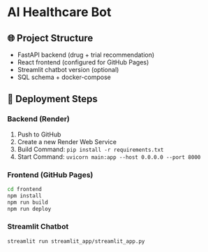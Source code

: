 
# AI Healthcare Bot

## 🌐 Project Structure
- FastAPI backend (drug + trial recommendation)
- React frontend (configured for GitHub Pages)
- Streamlit chatbot version (optional)
- SQL schema + docker-compose

## 🚀 Deployment Steps

### Backend (Render)
1. Push to GitHub
2. Create a new Render Web Service
3. Build Command: `pip install -r requirements.txt`
4. Start Command: `uvicorn main:app --host 0.0.0.0 --port 8000`

### Frontend (GitHub Pages)
```bash
cd frontend
npm install
npm run build
npm run deploy
```

### Streamlit Chatbot
```bash
streamlit run streamlit_app/streamlit_app.py
```
